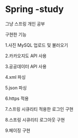 # Spring -study
 
그냥 스프링 개인 공부

구현한 기능

1.사진 MySQL 업로드 및 불러오기

2.카카오지도 API 사용

3.공공데이터 API 사용

4.xml 파싱

5.json 파싱

6.https 적용

7.스프링 시큐리티 적용한 로그인 구현

8.스프링 시큐리티 로그아웃 구현

9.페이징 구현
